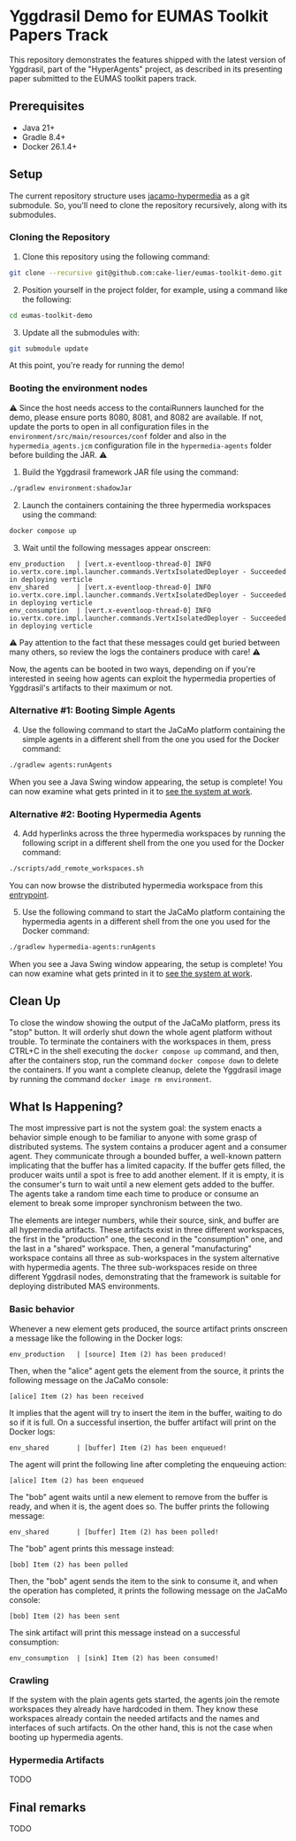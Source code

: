 # Yggdrasil Demo for EUMAS Toolkit Papers Track

This repository demonstrates the features shipped with the latest version of Yggdrasil,
part of the "HyperAgents" project,
as described in its presenting paper submitted to the EUMAS toolkit papers track.

## Prerequisites

* Java 21+
* Gradle 8.4+
* Docker 26.1.4+

## Setup

The current repository structure uses [jacamo-hypermedia](https://github.com/HyperAgents/jacamo-hypermedia) as a git submodule. So, you'll need to clone the repository recursively, along with its submodules.

### Cloning the Repository

1. Clone this repository using the following command:

```bash
git clone --recursive git@github.com:cake-lier/eumas-toolkit-demo.git
```

2. Position yourself in the project folder, for example, using a command like the following:

```bash
cd eumas-toolkit-demo
```

3. Update all the submodules with: 

```bash
git submodule update
```

At this point, you're ready for running the demo!

### Booting the environment nodes

⚠️ Since the host needs access to the contaiRunners launched for the demo, please ensure ports 8080, 8081, and 8082 are available.
If not, update the ports to open in all configuration files in the ```environment/src/main/resources/conf``` folder and also in the ```hypermedia_agents.jcm``` configuration file in the ```hypermedia-agents``` folder before building the JAR. ⚠️

1. Build the Yggdrasil framework JAR file using the command: 

```bash
./gradlew environment:shadowJar
```

2. Launch the containers containing the three hypermedia workspaces using the command:

```bash
docker compose up
```

3. Wait until the following messages appear onscreen:

```
env_production   | [vert.x-eventloop-thread-0] INFO io.vertx.core.impl.launcher.commands.VertxIsolatedDeployer - Succeeded in deploying verticle
env_shared       | [vert.x-eventloop-thread-0] INFO io.vertx.core.impl.launcher.commands.VertxIsolatedDeployer - Succeeded in deploying verticle
env_consumption  | [vert.x-eventloop-thread-0] INFO io.vertx.core.impl.launcher.commands.VertxIsolatedDeployer - Succeeded in deploying verticle
```

⚠️ Pay attention to the fact that these messages could get buried between many others, so review the logs the containers produce with care! ⚠️

Now, the agents can be booted in two ways, depending on if you're interested in seeing how agents can exploit the hypermedia properties of Yggdrasil's artifacts to their maximum or not.

### Alternative #1: Booting Simple Agents

4. Use the following command to start the JaCaMo platform containing the simple agents in a different shell from the one you used for the Docker command:

```bash
./gradlew agents:runAgents
``` 

When you see a Java Swing window appearing, the setup is complete!
You can now examine what gets printed in it to [see the system at work](#what-is-happening).

### Alternative #2: Booting Hypermedia Agents

4. Add hyperlinks across the three hypermedia workspaces by running the following script in a different shell from the one you used for the Docker command:

```bash
./scripts/add_remote_workspaces.sh
```

You can now browse the distributed hypermedia workspace from this [entrypoint](http://localhost:8082/workspaces/manufacturing#workspace).

5. Use the following command to start the JaCaMo platform containing the hypermedia agents in a different shell from the one you used for the Docker command:

```bash
./gradlew hypermedia-agents:runAgents
``` 

When you see a Java Swing window appearing, the setup is complete!
You can now examine what gets printed in it to [see the system at work](#what-is-happening).

## Clean Up

To close the window showing the output of the JaCaMo platform, press its "stop" button.
It will orderly shut down the whole agent platform without trouble.
To terminate the containers with the workspaces in them,
press CTRL+C in the shell executing the `docker compose up` command, and then,
after the containers stop, run the command `docker compose down` to delete the containers.
If you want a complete cleanup, delete the Yggdrasil image by running the command `docker image rm environment`.

## What Is Happening?

The most impressive part is not the system goal:
the system enacts a behavior simple enough to be familiar to anyone with some grasp of distributed systems.
The system contains a producer agent and a consumer agent.
They communicate through a bounded buffer, a well-known pattern implicating that the buffer has a limited capacity.
If the buffer gets filled, the producer waits until a spot is free to add another element.
If it is empty, it is the consumer's turn to wait until a new element gets added to the buffer.
The agents take a random time each time to produce or consume an element
to break some improper synchronism between the two.

The elements are integer numbers, while their source, sink, and buffer are all hypermedia artifacts.
These artifacts exist in three different workspaces, the first in the "production"
one, the second in the "consumption" one, and the last in a "shared" workspace.
Then, a general "manufacturing"
workspace contains all three as sub-workspaces in the system alternative with hypermedia agents.
The three sub-workspaces reside on three different Yggdrasil nodes,
demonstrating that the framework is suitable for deploying distributed MAS environments.

### Basic behavior

Whenever a new element gets produced,
the source artifact prints onscreen a message like the following in the Docker logs:
```
env_production   | [source] Item (2) has been produced!
```
Then, when the "alice" agent gets the element from the source, it prints the following message on the JaCaMo console:
```
[alice] Item (2) has been received
```
It implies that the agent will try to insert the item in the buffer, waiting to do so if it is full.
On a successful insertion, the buffer artifact will print on the Docker logs:
```
env_shared       | [buffer] Item (2) has been enqueued!
```
The agent will print the following line after completing the enqueuing action:
```
[alice] Item (2) has been enqueued
```
The "bob" agent waits until a new element to remove from the buffer is ready, and when it is, the agent does so.
The buffer prints the following message:
```
env_shared       | [buffer] Item (2) has been polled!
```
The "bob" agent prints this message instead:
```
[bob] Item (2) has been polled
```
Then, the "bob" agent sends the item to the sink to consume it,
and when the operation has completed, it prints the following message on the JaCaMo console:
```
[bob] Item (2) has been sent
```
The sink artifact will print this message instead on a successful consumption:
```
env_consumption  | [sink] Item (2) has been consumed!
```
### Crawling

If the system with the plain agents gets started,
the agents join the remote workspaces they already have hardcoded in them.
They know these workspaces already contain the needed artifacts and the names and interfaces of such artifacts.
On the other hand, this is not the case when booting up hypermedia agents.

### Hypermedia Artifacts

TODO

## Final remarks

TODO